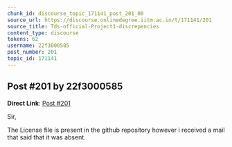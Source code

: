 ```yaml
---
chunk_id: discourse_topic_171141_post_201_00
source_url: https://discourse.onlinedegree.iitm.ac.in/t/171141/201
source_title: Tds-official-Project1-discrepencies
content_type: discourse
tokens: 62
username: 22f3000585
post_number: 201
topic_id: 171141
---
```


## Post #201 by 22f3000585

**Direct Link**: [Post #201](https://discourse.onlinedegree.iitm.ac.in/t/171141/201)

Sir,

The License file is present in the github repository however i received a mail that said that it was absent.
